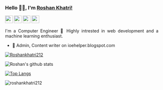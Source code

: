 ### Hello 👋🏽, I'm [Roshan Khatri!](https://roshankhatri.com.np) 

<p>
    <a href="mailto:roshankhatri212@gmail.com"><img src="https://img.shields.io/badge/Email-%23E4405F.svg?&style=for-the-badge&logo=gmail&logoColor=white" height=25></a>
      <a href="https://www.facebook.com/roshankhatrirk"><img src="	https://img.shields.io/badge/Facebook-1877F2?style=for-the-badge&logo=facebook&logoColor=white" height=25></a> 
     <a href="https://www.instagram.com/roshankhatri_/"><img src="https://img.shields.io/badge/instagram-%23E4405F.svg?&style=for-the-badge&logo=instagram&logoColor=white" height=25></a>  
  <a href="https://www.linkedin.com/in/roshankc"><img src="https://img.shields.io/badge/linkedin-%230077B5.svg?&style=for-the-badge&logo=linkedin&logoColor=white" height=25></a>
 

</p>

<div style="text-align: justify">
      

I'm  a Computer Engineer 🚀 Highly intrested in web development and a machine learning enthusiast. 


  </div>

- 🔭 Admin, Content writer on ioehelper.blogspot.com


<p align="left"> <a href="https://github.com/ryo-ma/github-profile-trophy"><img src="https://github-profile-trophy.vercel.app/?username=roshankhatri212" alt="Roshankhatri212" /></a> </p>



![Roshan's github stats](https://github-readme-stats-git-masterrstaa-rickstaa.vercel.app/api?username=roshankhatri212&count_private=true&show_icons=true&theme=dark) <a href="https://github.com/roshankhatri212">

[![Top Langs](https://github-readme-stats-git-masterrstaa-rickstaa.vercel.app/api/top-langs/?username=roshankhatri212&layout=compact&theme=dark)](https://github.com/roshankhari212)</a>
  
<p> <img align="center" src="https://github-readme-streak-stats.herokuapp.com/?user=roshankhatri212&" alt="roshankhatri212" /></p>
